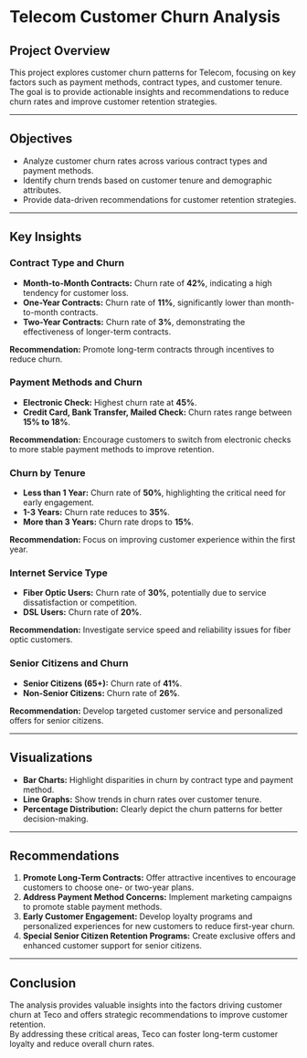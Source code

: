 # Telecom Customer Churn Analysis  

## Project Overview  
This project explores customer churn patterns for Telecom, focusing on key factors such as payment methods, contract types, and customer tenure. The goal is to provide actionable insights and recommendations to reduce churn rates and improve customer retention strategies.

---

## Objectives  
- Analyze customer churn rates across various contract types and payment methods.  
- Identify churn trends based on customer tenure and demographic attributes.  
- Provide data-driven recommendations for customer retention strategies.  

---

## Key Insights  

### Contract Type and Churn  
- **Month-to-Month Contracts:** Churn rate of **42%**, indicating a high tendency for customer loss.  
- **One-Year Contracts:** Churn rate of **11%**, significantly lower than month-to-month contracts.  
- **Two-Year Contracts:** Churn rate of **3%**, demonstrating the effectiveness of longer-term contracts.  

**Recommendation:** Promote long-term contracts through incentives to reduce churn.  

### Payment Methods and Churn  
- **Electronic Check:** Highest churn rate at **45%**.  
- **Credit Card, Bank Transfer, Mailed Check:** Churn rates range between **15% to 18%**.  

**Recommendation:** Encourage customers to switch from electronic checks to more stable payment methods to improve retention.  

### Churn by Tenure  
- **Less than 1 Year:** Churn rate of **50%**, highlighting the critical need for early engagement.  
- **1-3 Years:** Churn rate reduces to **35%**.  
- **More than 3 Years:** Churn rate drops to **15%**.  

**Recommendation:** Focus on improving customer experience within the first year.  

### Internet Service Type  
- **Fiber Optic Users:** Churn rate of **30%**, potentially due to service dissatisfaction or competition.  
- **DSL Users:** Churn rate of **20%**.  

**Recommendation:** Investigate service speed and reliability issues for fiber optic customers.  

### Senior Citizens and Churn  
- **Senior Citizens (65+):** Churn rate of **41%**.  
- **Non-Senior Citizens:** Churn rate of **26%**.  

**Recommendation:** Develop targeted customer service and personalized offers for senior citizens.  

---

## Visualizations  
- **Bar Charts:** Highlight disparities in churn by contract type and payment method.  
- **Line Graphs:** Show trends in churn rates over customer tenure.  
- **Percentage Distribution:** Clearly depict the churn patterns for better decision-making.

---

## Recommendations  
1. **Promote Long-Term Contracts:** Offer attractive incentives to encourage customers to choose one- or two-year plans.  
2. **Address Payment Method Concerns:** Implement marketing campaigns to promote stable payment methods.  
3. **Early Customer Engagement:** Develop loyalty programs and personalized experiences for new customers to reduce first-year churn.  
4. **Special Senior Citizen Retention Programs:** Create exclusive offers and enhanced customer support for senior citizens.  

---

## Conclusion  
The analysis provides valuable insights into the factors driving customer churn at Teco and offers strategic recommendations to improve customer retention.  
By addressing these critical areas, Teco can foster long-term customer loyalty and reduce overall churn rates.
